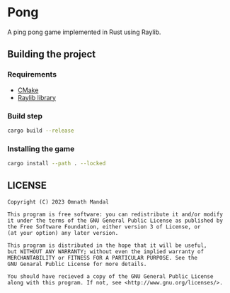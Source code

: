 # Pong

A ping pong game implemented in Rust using Raylib.

## Building the project

### Requirements

- [CMake](https://cmake.org/)
- [Raylib library](https://www.raylib.com/)

### Build step

```sh
cargo build --release
```

### Installing the game

```sh
cargo install --path . --locked
```

## LICENSE

```
Copyright (C) 2023 Omnath Mandal

This program is free software: you can redistribute it and/or modify
it under the terms of the GNU General Public License as published by
the Free Software Foundation, either version 3 of License, or
(at your option) any later version.

This program is distributed in the hope that it will be useful,
but WITHOUT ANY WARRANTY; without even the implied warranty of
MERCHANTABILITY or FITNESS FOR A PARTICULAR PURPOSE. See the
GNU Genaral Public License for more details.

You should have recieved a copy of the GNU General Public License
along with this program. If not, see <http://www.gnu.org/licenses/>.
```
